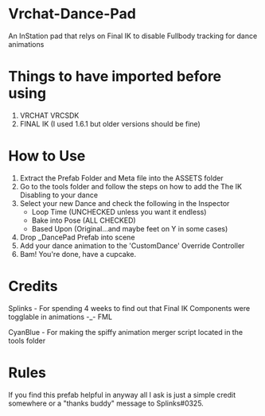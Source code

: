 # Vrchat-Dance-Pad
An InStation pad that relys on Final IK to disable Fullbody tracking for dance animations

# Things to have imported before using
1. VRCHAT VRCSDK
2. FINAL IK (I used 1.6.1 but older versions should be fine)


# How to Use
1. Extract the Prefab Folder and Meta file into the ASSETS folder
2. Go to the tools folder and follow the steps on how to add the The IK Disabling to your dance
3. Select your new Dance and check the following in the Inspector
	- Loop Time 		(UNCHECKED unless you want it endless)
	- Bake into Pose 	(ALL CHECKED)
	- Based Upon 		(Original...and maybe feet on Y in some cases)
2. Drop _DancePad Prefab into scene
3. Add your dance animation to the 'CustomDance' Override Controller
4. Bam! You're done, have a cupcake.



# Credits
Splinks 	- For spending 4 weeks to find out that Final IK Components were togglable in animations -_- FML

CyanBlue	- For making the spiffy animation merger script located in the tools folder


# Rules
If you find this prefab helpful in anyway all I ask is just a simple credit somewhere or a "thanks buddy" message to Splinks#0325.

